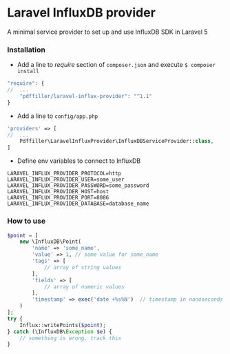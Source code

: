 # Laravel InfluxDB provider
A minimal service provider to set up and use InfluxDB SDK in Laravel 5

### Installation
- Add a line to *require* section of `composer.json` and execute `$ composer install`
```js
"require": {
//  ...
    "pdffiller/laravel-influx-provider": "^1.1"
}
```
- Add a line to `config/app.php`
```php
'providers' => [
//  ...
    Pdffiller\LaravelInfluxProvider\InfluxDBServiceProvider::class,
]
```
- Define env variables to connect to InfluxDB
```
LARAVEL_INFLUX_PROVIDER_PROTOCOL=http
LARAVEL_INFLUX_PROVIDER_USER=some_user
LARAVEL_INFLUX_PROVIDER_PASSWORD=some_password
LARAVEL_INFLUX_PROVIDER_HOST=host
LARAVEL_INFLUX_PROVIDER_PORT=8086
LARAVEL_INFLUX_PROVIDER_DATABASE=database_name
```

### How to use
```php
$point = [
    new \InfluxDB\Point(
        'name' => 'some_name',
        'value' => 1, // some value for some_name
        'tags' => [
            // array of string values
        ],
        'fields' => [
            // array of numeric values
        ],
        'timestamp' => exec('date +%s%N')  // timestamp in nanoseconds on Linux ONLY
    )
];
try {
    Influx::writePoints($point);
} catch (\InfluxDB\Exception $e) {
    // something is wrong, track this
}
```
